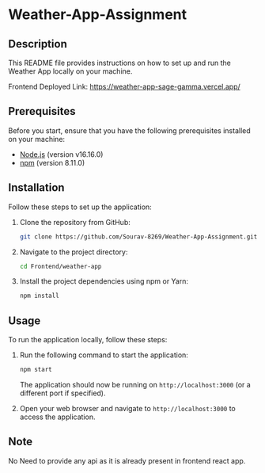 # Weather-App-Assignment

## Description

This README file provides instructions on how to set up and run the Weather App locally on your machine.

Frontend Deployed Link: https://weather-app-sage-gamma.vercel.app/

## Prerequisites

Before you start, ensure that you have the following prerequisites installed on your machine:

- [Node.js](https://nodejs.org) (version v16.16.0)
- [npm](https://www.npmjs.com/) (version 8.11.0)

## Installation

Follow these steps to set up the application:

1. Clone the repository from GitHub:

   ```bash
   git clone https://github.com/Sourav-8269/Weather-App-Assignment.git
   ```

2. Navigate to the project directory:

   ```bash
   cd Frontend/weather-app
   ```

3. Install the project dependencies using npm or Yarn:

   ```bash
   npm install
   ```

## Usage

To run the application locally, follow these steps:

1. Run the following command to start the application:

   ```bash
   npm start
   ```
   
   The application should now be running on `http://localhost:3000` (or a different port if specified).

2. Open your web browser and navigate to `http://localhost:3000` to access the application.

## Note

No Need to provide any api as it is already present in frontend react app.
